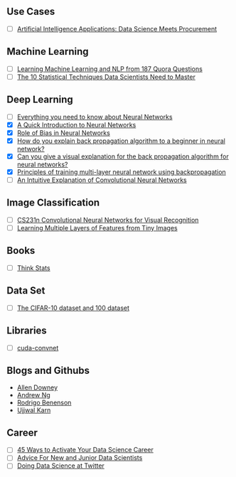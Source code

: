 ## Use Cases
- [ ] [Artificial Intelligence Applications: Data Science Meets Procurement](https://tinyurl.com/y9xxzquk)


## Machine Learning
- [ ] [Learning Machine Learning and NLP from 187 Quora Questions](https://tinyurl.com/yd5dhs3g)
- [ ] [The 10 Statistical Techniques Data Scientists Need to Master](https://towardsdatascience.com/the-10-statistical-techniques-data-scientists-need-to-master-1ef6dbd531f7)

## Deep Learning
  - [ ] [Everything you need to know about Neural Networks](https://medium.com/@matelabs_ai/everything-you-need-to-know-about-neural-networks-8988c3ee4491)
  - [x] [A Quick Introduction to Neural Networks](https://ujjwalkarn.me/2016/08/09/quick-intro-neural-networks/)
  - [x] [Role of Bias in Neural Networks](https://stackoverflow.com/questions/2480650/role-of-bias-in-neural-networks)
  - [x] [How do you explain back propagation algorithm to a beginner in neural network?](https://www.quora.com/How-do-you-explain-back-propagation-algorithm-to-a-beginner-in-neural-network/answer/Hemanth-Kumar-Mantri)
  - [x] [Can you give a visual explanation for the back propagation algorithm for neural networks?](https://github.com/rasbt/python-machine-learning-book/blob/master/faq/visual-backpropagation.md) 
  - [x] [Principles of training multi-layer neural network using backpropagation](http://home.agh.edu.pl/~vlsi/AI/backp_t_en/backprop.html)
  - [ ] [An Intuitive Explanation of Convolutional Neural Networks](https://ujjwalkarn.me/2016/08/11/intuitive-explanation-convnets/)
  
  ## Image Classification
  - [ ] [CS231n Convolutional Neural Networks for Visual Recognition](http://cs231n.github.io/)
  - [ ] [Learning Multiple Layers of Features from Tiny Images](http://www.cs.toronto.edu/~kriz/learning-features-2009-TR.pdf)
    
  ## Books
  - [ ] [Think Stats](http://greenteapress.com/thinkstats/html/index.html) 
  
  ## Data Set
  - [ ] [The CIFAR-10 dataset and 100 dataset](http://www.cs.toronto.edu/~kriz/cifar.html)

  ## Libraries
  - [ ] [cuda-convnet](https://code.google.com/archive/p/cuda-convnet/)

  ## Blogs and Githubs
  - [Allen Downey](https://github.com/AllenDowney)
  - [Andrew Ng](https://medium.com/@andrewng) 
  - [Rodrigo Benenson](http://rodrigob.github.io/)
  - [Ujjwal Karn](https://ujjwalkarn.me/) 
  
  ## Career
  - [ ] [45 Ways to Activate Your Data Science Career](https://tinyurl.com/yav66hr6)
  - [ ] [Advice For New and Junior Data Scientists](https://tinyurl.com/yajs6chb)
  - [ ] [Doing Data Science at Twitter](https://tinyurl.com/nl6jtjs)
